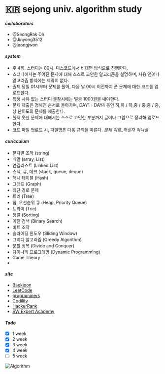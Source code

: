 # __🇰🇷 sejong univ. algorithm study__

#### __*collaborators*__
- @SeongRak Oh 
- @Jinyong3512
- @jeongjwon

#### __*system*__
- 주 4회, 스터디는 00시, 디스코드에서 비대면 방식으로 진행한다.  
- 스터디에서는 주어진 문제에 대해 스스로 고안한 알고리즘을 설명하며, 사용 언어나 알고리즘 방식에는 제약이 없다.
- 출제 당일 01시부터 문제를 풀어, 다음 날 00시 이전까지 푼 문제에 대한 코드를 업로드한다.
- 특정 사유 없는 스터디 불참시에는 벌금 1000원을 내야한다.
- 문제 제출은 정해진 순서로 돌아가며, DAY1 - DAY4 동안 하,하 / 하,중 / 중,중 / 중,상 난이도의 문제를 제출한다. 
- 풀지 못한 문제에 대해서는 스스로 고민한 부분까지 글이나 그림으로 정리해 업로드한다.
- 코드 파일 업로드 시, 파일명은 다음 규칙을 따른다. *문제 이름_작성자 이니셜*

#### __*curicculum*__
- 문자열 조작 (string)
- 배열 (array, List)
- 연결리스트 (Linked List)
- 스택, 큐, 데크 (stack, queue, deque)
- 해시 테이블 (Hash)
- 그래프 (Graph)
- 최단 경로 문제
- 트리 (Tree)
- 힙, 우선순위 큐 (Heap, Priority Queue)
- 트라이 (Trie)
- 정렬 (Sorting)
- 이진 검색 (Binary Search)
- 비트 조작
- 슬라이딩 윈도우 (Sliding Window)
- 그리디 알고리즘 (Greedy Algorithm)
- 분할 정복 (Divide and Conquer)
- 다이나믹 프로그래밍 (Dynamic Programming)
- Game Theory
- 
#### __*site*__
- [Baekjoon](https://www.acmicpc.net)
- [LeetCode](https://leetcode.com)
- [programmers](https://programmers.co.kr)
- [Codility](https://app.codility.com/programmers/)
- [HackerRank](https://www.hackerrank.com/dashboard)
- [SW Expert Academy](https://swexpertacademy.com/main/main.do)

#### __*Todo*__
- [X] 1 week
- [X] 2 week
- [X] 3 week
- [X] 4 week
- [ ] 5 week

![Algorithm](https://blog.kakaocdn.net/dn/xCxbD/btq3zN4NQ3x/0ZBXlRgaeTqT1hBmPBrOQk/img.png)

